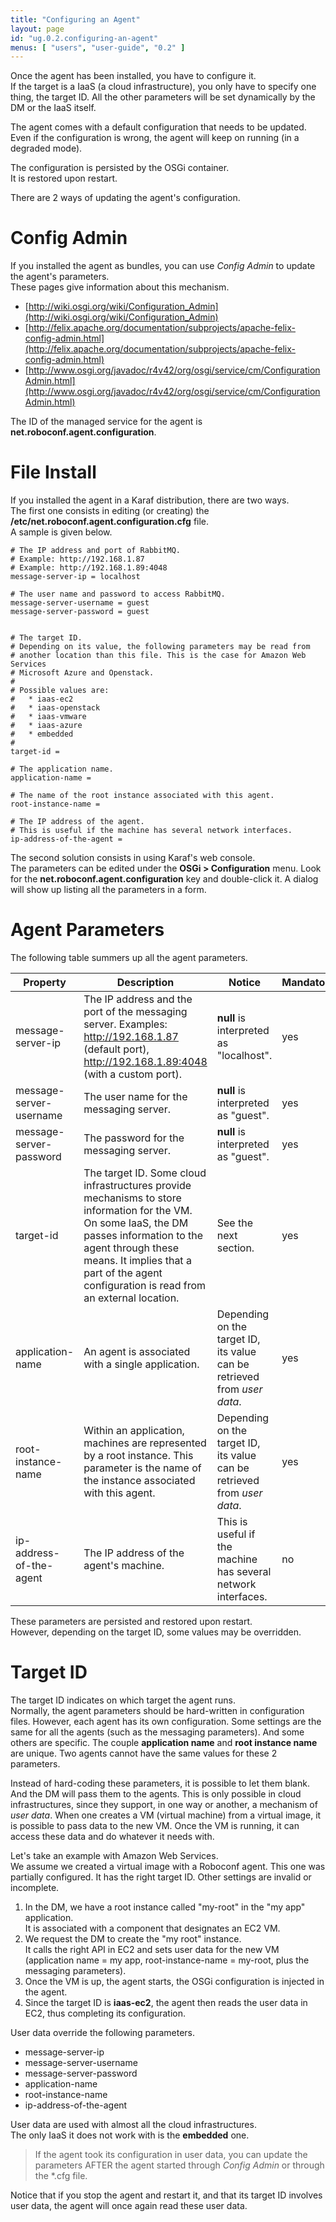 ```yaml
---
title: "Configuring an Agent"
layout: page
id: "ug.0.2.configuring-an-agent"
menus: [ "users", "user-guide", "0.2" ]
---
```


Once the agent has been installed, you have to configure it.  
If the target is a IaaS (a cloud infrastructure), you only have to specify one thing, the target ID. 
All the other parameters will be set dynamically by the DM or the IaaS itself.

The agent comes with a default configuration that needs to be updated. Even if the configuration is
wrong, the agent will keep on running (in a degraded mode).

The configuration is persisted by the OSGi container.  
It is restored upon restart.

There are 2 ways of updating the agent's configuration.  


# Config Admin

If you installed the agent as bundles, you can use *Config Admin* to update the agent's parameters.  
These pages give information about this mechanism.

* [http://wiki.osgi.org/wiki/Configuration_Admin](http://wiki.osgi.org/wiki/Configuration_Admin)
* [http://felix.apache.org/documentation/subprojects/apache-felix-config-admin.html](http://felix.apache.org/documentation/subprojects/apache-felix-config-admin.html)
* [http://www.osgi.org/javadoc/r4v42/org/osgi/service/cm/ConfigurationAdmin.html](http://www.osgi.org/javadoc/r4v42/org/osgi/service/cm/ConfigurationAdmin.html)

The ID of the managed service for the agent is **net.roboconf.agent.configuration**.


# File Install

If you installed the agent in a Karaf distribution, there are two ways.  
The first one consists in editing (or creating) the **/etc/net.roboconf.agent.configuration.cfg** file.  
A sample is given below.

```properties
# The IP address and port of RabbitMQ.
# Example: http://192.168.1.87
# Example: http://192.168.1.89:4048
message-server-ip = localhost

# The user name and password to access RabbitMQ.
message-server-username = guest
message-server-password = guest


# The target ID.
# Depending on its value, the following parameters may be read from
# another location than this file. This is the case for Amazon Web Services
# Microsoft Azure and Openstack.
#
# Possible values are:
# 	* iaas-ec2
# 	* iaas-openstack
# 	* iaas-vmware
# 	* iaas-azure
# 	* embedded
#
target-id = 

# The application name.
application-name = 

# The name of the root instance associated with this agent.
root-instance-name = 

# The IP address of the agent.
# This is useful if the machine has several network interfaces.
ip-address-of-the-agent = 
```

The second solution consists in using Karaf's web console.  
The parameters can be edited under the **OSGi &gt; Configuration** menu.
Look for the **net.roboconf.agent.configuration** key and double-click it. A dialog will show up
listing all the parameters in a form.


# Agent Parameters

The following table summers up all the agent parameters.

| Property | Description | Notice | Mandatory |
| --- | --- | --- | --- |
| message-server-ip | The IP address and the port of the messaging server. Examples: http://192.168.1.87 (default port), http://192.168.1.89:4048 (with a custom port). | **null** is interpreted as "localhost". | yes |
| message-server-username | The user name for the messaging server. | **null** is interpreted as "guest". | yes |
| message-server-password | The password for the messaging server. | **null** is interpreted as "guest". | yes |
| target-id | The target ID. Some cloud infrastructures provide mechanisms to store information for the VM. On some IaaS, the DM passes information to the agent through these means. It implies that a part of the agent configuration is read from an external location. | See the next section. | yes |
| application-name | An agent is associated with a single application. | Depending on the target ID, its value can be retrieved from *user data*. | yes |
| root-instance-name | Within an application, machines are represented by a root instance. This parameter is the name of the instance associated with this agent. | Depending on the target ID, its value can be retrieved from *user data*. | yes |
| ip-address-of-the-agent | The IP address of the agent's machine. | This is useful if the machine has several network interfaces. | no |


These parameters are persisted and restored upon restart.  
However, depending on the target ID, some values may be overridden.


# Target ID

The target ID indicates on which target the agent runs.  
Normally, the agent parameters should be hard-written in configuration files. However, each agent has its own configuration.
Some settings are the same for all the agents (such as the messaging parameters). And some others are specific.
The couple **application name** and **root instance name** are unique. Two agents cannot have the same values for these 2 parameters.

Instead of hard-coding these parameters, it is possible to let them blank. And the DM will pass them to the agents.
This is only possible in cloud infrastructures, since they support, in one way or another, a mechanism of *user data*. When one
creates a VM (virtual machine) from a virtual image, it is possible to pass data to the new VM. Once the VM is running, it can access these data and do whatever it needs with.  

Let's take an example with Amazon Web Services.  
We assume we created a virtual image with a Roboconf agent. This one was partially configured. It has the right target ID.
Other settings are invalid or incomplete.

1. In the DM, we have a root instance called "my-root" in the "my app" application.  
It is associated with a component that designates an EC2 VM.
2. We request the DM to create the "my root" instance.  
It calls the right API in EC2 and sets user data for the new VM 
(application name = my app, root-instance-name = my-root, plus the messaging parameters).
3. Once the VM is up, the agent starts, the OSGi configuration is injected in the agent.
5. Since the target ID is **iaas-ec2**, the agent then reads the user data in EC2, thus completing its configuration.

User data override the following parameters.

* message-server-ip
* message-server-username
* message-server-password
* application-name
* root-instance-name
* ip-address-of-the-agent

User data are used with almost all the cloud infrastructures.  
The only IaaS it does not work with is the **embedded** one.

> If the agent took its configuration in user data, you can update the parameters AFTER the agent started through
> *Config Admin* or through the *.cfg file.

Notice that if you stop the agent and restart it, and that its target ID involves user data, 
the agent will once again read these user data.
